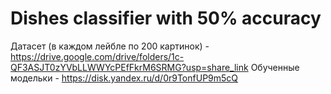 # Dishes classifier with 50% accuracy

Датасет (в каждом лейбле по 200 картинок) - https://drive.google.com/drive/folders/1c-QF3ASJT0zYVbLLWWYcPEfFkrM6SRMG?usp=share_link
Обученные модельки - https://disk.yandex.ru/d/0r9TonfUP9m5cQ
